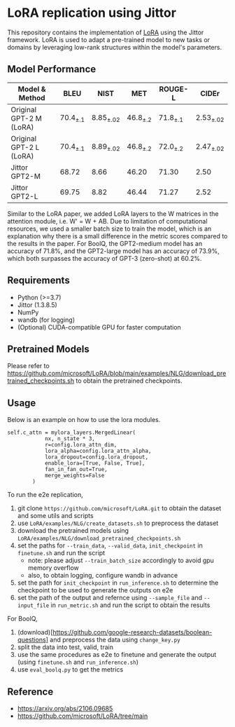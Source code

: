 # LoRA replication using Jittor
This repository contains the implementation of [LoRA](https://arxiv.org/abs/2106.09685) using the Jittor framework. LoRA is used to adapt a pre-trained model to new tasks or domains by leveraging low-rank structures within the model's parameters.

## Model Performance
| Model & Method                 | BLEU            | NIST           | MET            | ROUGE-L         | CIDEr |
|-------------------------|-----------------|----------------|----------------|-----------------|-------|
| Original GPT-2 M (LoRA) | $70.4_{\pm.1}$ | $8.85_{\pm.02}$ | $46.8_{\pm.2}$ | $71.8_{\pm.1}$ | $2.53_{\pm.02}$ |
| Original GPT-2 L (LoRA) | $70.4_{\pm.1}$ | $8.89_{\pm.02}$ | $46.8_{\pm.2}$ | $72.0_{\pm.2}$ | $2.47_{\pm.02}$ |
| Jittor GPT2-M  | 68.72 | 8.66   | 46.20 | 71.30 | 2.50   |
| Jittor GPT2-L  | 69.75 | 8.82   | 46.44 | 71.27 | 2.52   |

Similar to the LoRA paper, we added LoRA layers to the W matrices in the attention module, i.e. W' = W + AB. Due to limitation of computational resources, we used a smaller batch size to train the model, which is an explanation why there is a small difference in the metric scores compared to the results in the paper.
For BoolQ, the GPT2-medium model has an accuracy of 71.8%, and the GPT2-large model has an accuracy of 73.9%, which both surpasses the accuracy of GPT-3 (zero-shot) at 60.2%.

## Requirements
- Python (>=3.7)
- Jittor (1.3.8.5)
- NumPy
- wandb (for logging)
- (Optional) CUDA-compatible GPU for faster computation


## Pretrained Models
Please refer to https://github.com/microsoft/LoRA/blob/main/examples/NLG/download_pretrained_checkpoints.sh to obtain the pretrained checkpoints.

## Usage
Below is an example on how to use the lora modules.
```
self.c_attn = mylora_layers.MergedLinear(
            nx, n_state * 3, 
            r=config.lora_attn_dim, 
            lora_alpha=config.lora_attn_alpha, 
            lora_dropout=config.lora_dropout, 
            enable_lora=[True, False, True], 
            fan_in_fan_out=True,
            merge_weights=False
        )
```
To run the e2e replication, 
1. git clone `https://github.com/microsoft/LoRA.git` to obtain the dataset and some utils and scripts
2. use `LoRA/examples/NLG/create_datasets.sh` to preprocess the dataset
3. download the pretrained models using `LoRA/examples/NLG/download_pretrained_checkpoints.sh`
4. set the paths for `--train_data`, `--valid_data`, `init_checkpoint` in `finetune.sh` and run the script
    - note: please adjust `--train_batch_size` accordingly to avoid gpu memory overflow
    - also, to obtain logging, configure wandb in advance
5. set the path for `init_checkpoint` in `run_inference.sh` to determine the checkpoint to be used to generate the outputs on e2e
6. set the path of the output and refernce using `--sample_file` and `--input_file` in `run_metric.sh` and run the script to obtain the results

For BoolQ,
1. (download)[https://github.com/google-research-datasets/boolean-questions] and preprocess the data using `change_key.py`
2. split the data into test, valid, train
3. use the same procedures as e2e to finetune and generate the output (using `finetune.sh` and `run_inference.sh`)
4. use `eval_boolq.py` to get the metrics

## Reference
- https://arxiv.org/abs/2106.09685
- https://github.com/microsoft/LoRA/tree/main